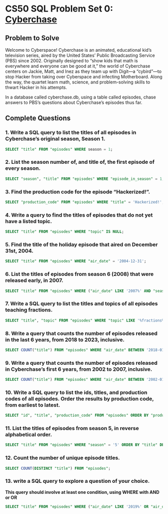 # CS50 SQL Problem Set 0: [Cyberchase](https://cs50.harvard.edu/sql/2024/psets/0/cyberchase/)

## Problem to Solve

Welcome to Cyberspace! Cyberchase is an animated, educational kid’s television series, aired by the United States’ Public Broadcasting Service (PBS) since 2002. Originally designed to “show kids that math is everywhere and everyone can be good at it,” the world of Cyberchase centers on Jackie, Matt, and Inez as they team up with Digit—a “cybird”—to stop Hacker from taking over Cyberspace and infecting Motherboard. Along the way, the quartet learn math, science, and problem-solving skills to thwart Hacker in his attempts.

In a database called cyberchase.db, using a table called episodes, chase answers to PBS’s questions about Cyberchase’s episodes thus far.

## Complete Questions

### 1. Write a SQL query to list the titles of all episodes in Cyberchase’s original season, Season 1.
```sql
SELECT "title" FROM "episodes" WHERE season = 1;
```

### 2. List the season number of, and title of, the first episode of every season.
```sql
SELECT "season", "title" FROM "episodes" WHERE "episode_in_season" = 1;
```

### 3. Find the production code for the episode “Hackerized!”. 
```sql
SELECT "production_code" FROM "episodes" WHERE "title" = 'Hackerized!';
```

### 4. Write a query to find the titles of episodes that do not yet have a listed topic. 
```sql
SELECT "title" FROM "episodes" WHERE "topic" IS NULL;
```

### 5. Find the title of the holiday episode that aired on December 31st, 2004.
```sql
SELECT "title" FROM "episodes" WHERE "air_date" = '2004-12-31';
```

### 6. List the titles of episodes from season 6 (2008) that were released early, in 2007.
```sql
SELECT "title" FROM "episodes" WHERE ("air_date" LIKE '2007%' AND "season" = '6');
```

### 7. Write a SQL query to list the titles and topics of all episodes teaching fractions.
```sql
SELECT "title", "topic" FROM "episodes" WHERE "topic" LIKE '%fractions%';
```

### 8. Write a query that counts the number of episodes released in the last 6 years, from 2018 to 2023, inclusive.
```sql
SELECT COUNT("title") FROM "episodes" WHERE "air_date" BETWEEN '2018-01-01' AND '2023-12-31';
```

### 9. Write a query that counts the number of episodes released in Cyberchase’s first 6 years, from 2002 to 2007, inclusive.
```sql
SELECT COUNT("title") FROM "episodes" WHERE "air_date" BETWEEN '2002-01-01' AND '2007-12-31';
```

### 10. Write a SQL query to list the ids, titles, and production codes of all episodes. Order the results by production code, from earliest to latest.
```sql
SELECT "id", "title", "production_code" FROM "episodes" ORDER BY "production_code" ASC;
```

### 11. List the titles of episodes from season 5, in reverse alphabetical order.
```sql
SELECT "title" FROM "episodes" WHERE "season" = '5' ORDER BY "title" DESC;
```

### 12. Count the number of unique episode titles.
```sql
SELECT COUNT(DISTINCT "title") FROM "episodes";
```

### 13. write a SQL query to explore a question of your choice.
**This query should involve at least one condition, using WHERE with AND or OR**
```sql
SELECT "title" FROM "episodes" WHERE ("air_date" LIKE '2019%' OR "air_date" LIKE '2020%');
```











